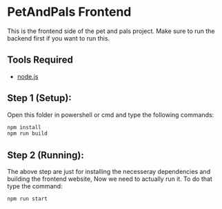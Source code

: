 # PetAndPals Frontend

This is the frontend side of the pet and pals project.
Make sure to run the backend first if you want to run this.

## Tools Required

- [node.js](https://nodejs.org/en/download/prebuilt-installer)

## Step 1 (Setup):

Open this folder in powershell or cmd and type the following commands:

```bash
npm install
npm run build
```

## Step 2 (Running):

The above step are just for installing the necesseray dependencies and building the frontend website,
Now we need to actually run it. To do that type the command:

```bash
npm run start
```
